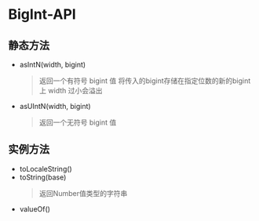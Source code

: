 # BigInt-API

## 静态方法

+ asIntN(width, bigint)
  > 返回一个有符号 bigint 值
  > 将传入的bigint存储在指定位数的新的bigint上
  > width 过小会溢出
+ asUIntN(width, bigint)
  > 返回一个无符号 bigint 值 

## 实例方法

+ toLocaleString()
+ toString(base)
  > 返回Number值类型的字符串 
+ valueOf()